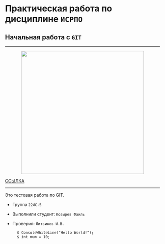 # Практическая работа по дисциплине `ИСРПО`

## Начальная работа с `GIT`

---

<p align="center"><img src="http://vsegda-pomnim.com/uploads/posts/2022-04/1649112673_52-vsegda-pomnim-com-p-chudesnii-mir-prirodi-foto-55.jpg" width="400"></p>

<p><a href="https://www.kinopoisk.ru/series/5304403/?utm_referrer=www.bing.com">ССЫЛКА</a></p>

---

Это тестовая работа по GIT.

- Группа `22ИС-5`
- Выполнили студент: `Козырев Фаиль`
- Проверил: `Литвинов И.В.`

        $ ConsoleWhiteLine("Hello World!");
        $ int num = 10;

